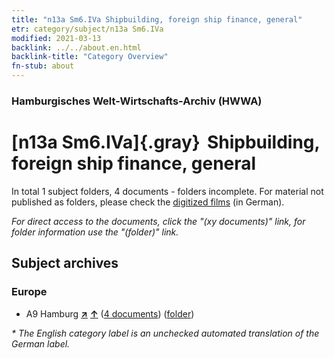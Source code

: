 ```yaml
---
title: "n13a Sm6.IVa Shipbuilding, foreign ship finance, general"
etr: category/subject/n13a Sm6.IVa
modified: 2021-03-13
backlink: ../../about.en.html
backlink-title: "Category Overview"
fn-stub: about
---
```


### Hamburgisches Welt-Wirtschafts-Archiv (HWWA)
# [n13a Sm6.IVa]{.gray}&#8201; Shipbuilding, foreign ship finance, general&#160; 





In total 1 subject folders, 4 documents - folders incomplete.
For material not published as folders, please check the [digitized films](/film/h1_sh) (in German).

_For direct access to the documents, click the "(xy documents)" link, for folder information use the "(folder)" link._

## Subject archives



### Europe

- A9 Hamburg [**&nearr;**](../../../geo/i/140905/about.en.html "Hamburg (all folders)") [**&uarr;**](../../../geo/about.en.html#A9 "Country category system") (<a href="https://pm20.zbw.eu/dfgview/sh/140905,145125" title="about: Hamburg : Shipbuilding, foreign ship finance, general" target="_blank">4 documents</a>) ([folder](http://purl.org/pressemappe20/folder/sh/140905,145125))


_* The English category label is an unchecked automated translation of the German label._

